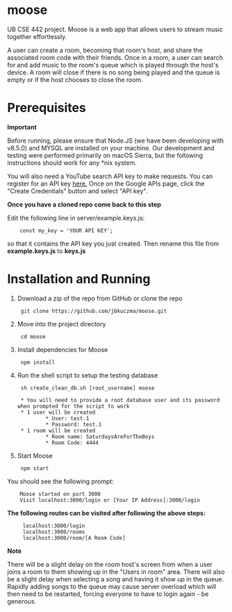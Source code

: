# moose
UB CSE 442 project. Moose is a web app that allows users to stream music together effortlessly.

A user can create a room, becoming that room's host, and share the associated room code with their friends. Once in a room, a user can search for and add music to the room's queue which is played through the host's device. A room will close if there is no song being played and the queue is empty or if the host chooses to close the room. 

# Prerequisites
**Important**

Before running, please ensure that Node.JS (we have been developing with v8.5.0) and MYSQL are installed on your machine. Our development and testing were performed primarily on macOS Sierra, but the following instructions should work for any *nix system.

You will also need a YouTube search API key to make requests. You can register for an API key [here.](https://console.developers.google.com/apis/credentials) Once on the Google APIs page, click the "Create Credentials" button and select "API key". 

**Once you have a cloned repo come back to this step** 

Edit the following line in server/example.keys.js:

        const my_key = 'YOUR API KEY';

so that it contains the API key you just created. Then rename this file from **example.keys.js** to **keys.js**

# Installation and Running
1) Download a zip of the repo from GitHub or clone the repo

        git clone https://github.com/jbkuczma/moose.git

2) Move into the project directory

        cd moose

3) Install dependencies for Moose

        npm install

4) Run the shell script to setup the testing database

        sh create_clean_db.sh [root_username] moose

        * You will need to provide a root database user and its password when prompted for the script to work
        * 1 user will be created
                * User: test.1
                * Password: test.1
        * 1 room will be created
                * Room name: SaturdaysAreForTheBoys
                * Room Code: 4444  

5) Start Moose

        npm start

You should see the following prompt:

        Moose started on port 3000
        Visit localhost:3000/login or [Your IP Address]:3000/login

**The following routes can be visited after following the above steps:**

         localhost:3000/login
         localhost:3000/rooms
         localhost:3000/room/[A Room Code]

**Note**

There will be a slight delay on the room host's screen from when a user joins a room to them showing up in the "Users in room" area. There will also be a slight delay when selecting a song and having it show up in the queue. Rapidly adding songs to the queue may cause server overload which will then need to be restarted, forcing everyone to have to login again - be generous. 
